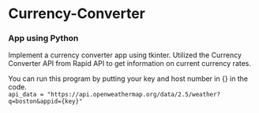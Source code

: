 # Currency-Converter
### App using Python

Implement a currency converter app using tkinter. Utilized the Currency Converter API from Rapid API to get information on current currency rates.

You can run this program by putting your key and host number in {} in the code.<br/>
```api_data = "https://api.openweathermap.org/data/2.5/weather?q=boston&appid={key}"```
